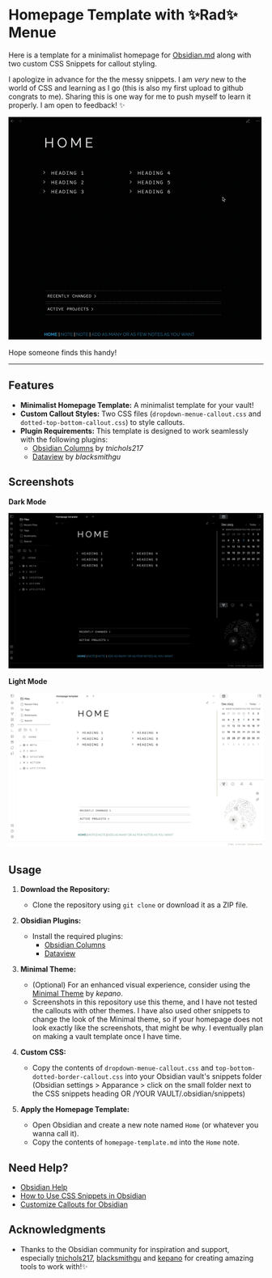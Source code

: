 # Homepage Template with ✨Rad✨ Menue

Here is a template for a minimalist homepage for [Obsidian.md](https://obsidian.md/) along with two custom CSS Snippets for callout styling. 

I apologize in advance for the the messy snippets. I am *very* new to the world of CSS and learning as I go (this is also my first upload to github congrats to me). Sharing this is one way for me to push myself to learn it properly. I am open to feedback! ✨ 

<img src="https://github.com/memetheoreme/Obsidian-stuff/blob/main/Minimalist%20homepage%20template/homepagegif1.gif?raw=true" data-hpc="true"  width="500" />

Hope someone finds this handy!

---

## Features

- **Minimalist Homepage Template:** A minimalist template for your vault!
- **Custom Callout Styles:** Two CSS files (`dropdown-menue-callout.css` and `dotted-top-bottom-callout.css`) to style callouts.
- **Plugin Requirements:** This template is designed to work seamlessly with the following plugins:
  - [Obsidian Columns](https://github.com/tnichols217/obsidian-columns) by *tnichols217*
  - [Dataview](https://github.com/blacksmithgu/obsidian-dataview) by *blacksmithgu*

## Screenshots

**Dark Mode**

<img src="https://github.com/memetheoreme/Obsidian-stuff/blob/main/Minimalist%20homepage%20template/homepage%20template%20dark.png?raw=true" data-hpc="true"  width="650" />

**Light Mode**

<img src="https://github.com/memetheoreme/Obsidian-stuff/blob/main/Minimalist%20homepage%20template/homepage%20template%20light.png?raw=true" data-hpc="true"  width="650" />


## Usage

1. **Download the Repository:**
   - Clone the repository using `git clone` or download it as a ZIP file.

2. **Obsidian Plugins:**
   - Install the required plugins:
     - [Obsidian Columns](https://github.com/tnichols217/obsidian-columns)
     - [Dataview](https://github.com/blacksmithgu/obsidian-dataview)

3. **Minimal Theme:**
   - (Optional) For an enhanced visual experience, consider using the [Minimal Theme](https://github.com/kepano/obsidian-minimal) by *kepano*. 
    - Screenshots in this repository use this theme, and I have not tested the callouts with other themes. I have also used other snippets to change the look of the Minimal theme, so if your homepage does not look exactly like the screenshots, that might be why. I eventually plan on making a vault template once I have time.

4. **Custom CSS:**
   - Copy the contents of `dropdown-menue-callout.css` and `top-bottom-dotted-border-callout.css` into your Obsidian vault's snippets folder (Obsidian settings > Apparance > click on the small folder next to the CSS snippets heading OR /YOUR VAULT/.obsidian/snippets)

5. **Apply the Homepage Template:**
   - Open Obsidian and create a new note named `Home` (or whatever you wanna call it).
   - Copy the contents of `homepage-template.md` into the `Home` note.



## Need Help?

- [Obsidian Help](https://help.obsidian.md/Home)
- [How to Use CSS Snippets in Obsidian](https://help.obsidian.md/Extending+Obsidian/CSS+snippets)
- [Customize Callouts for Obsidian](https://help.obsidian.md/Editing+and+formatting/Callouts)


## Acknowledgments

- Thanks to the Obsidian community for inspiration and support, especially [tnichols217](https://github.com/tnichols217), [blacksmithgu](https://github.com/blacksmithgu) and [kepano](https://github.com/) for creating amazing tools to work with!✨
